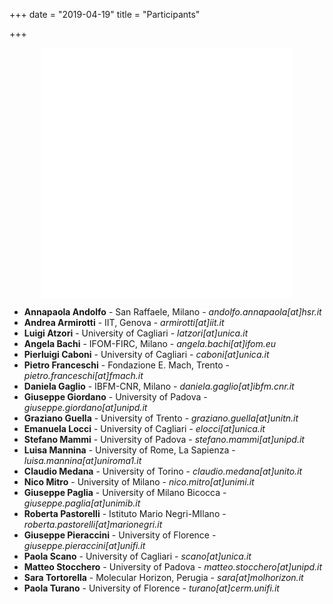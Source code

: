 +++
date = "2019-04-19"
title = "Participants"

+++


<center>
<iframe width="80%" height="400" name="iframe" frameborder="0" src="../map.html"></iframe>
</center>


* **Annapaola Andolfo** - San Raffaele, Milano - _andolfo.annapaola[at]hsr.it_
* **Andrea Armirotti**  - IIT, Genova - _armirotti[at]iit.it_
* **Luigi Atzori** - University of Cagliari - _latzori[at]unica.it_
* **Angela Bachi** - IFOM-FIRC, Milano - _angela.bachi[at]ifom.eu_
* **Pierluigi Caboni** - University of Cagliari  - _caboni[at]unica.it_
* **Pietro Franceschi** - Fondazione E. Mach, Trento - _pietro.franceschi[at]fmach.it_
* **Daniela Gaglio** - IBFM-CNR, Milano - _daniela.gaglio[at]ibfm.cnr.it_
* **Giuseppe Giordano** -  University of Padova - _giuseppe.giordano[at]unipd.it_
* **Graziano Guella** - University of Trento - _graziano.guella[at]unitn.it_
* **Emanuela Locci** - University of Cagliari - _elocci[at]unica.it_
* **Stefano Mammi** - University of Padova - _stefano.mammi[at]unipd.it_
* **Luisa Mannina** - University of Rome, La Sapienza - _luisa.mannina[at]uniroma1.it_
* **Claudio Medana** - University of Torino - _claudio.medana[at]unito.it_
* **Nico Mitro** - University of Milano - _nico.mitro[at]unimi.it_
* **Giuseppe Paglia** - University of Milano Bicocca - _giuseppe.paglia[at]unimib.it_
* **Roberta Pastorelli** - Istituto Mario Negri-MIlano - _roberta.pastorelli[at]marionegri.it_
* **Giuseppe Pieraccini** - University of Florence - _giuseppe.pieraccini[at]unifi.it_
* **Paola Scano** - University of Cagliari - _scano[at]unica.it_ 
* **Matteo Stocchero** - University of Padova - _matteo.stocchero[at]unipd.it_
* **Sara Tortorella** - Molecular Horizon, Perugia - _sara[at]molhorizon.it_
* **Paola Turano** - University of Florence - _turano[at]cerm.unifi.it_


